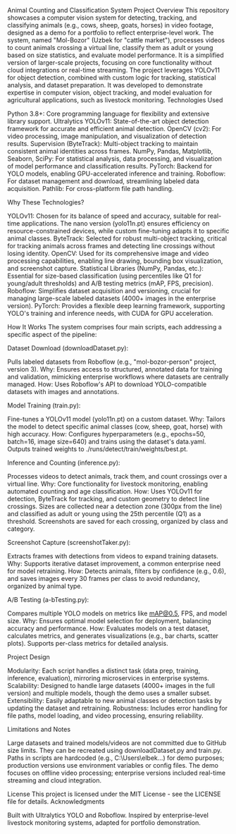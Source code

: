Animal Counting and Classification System
Project Overview
This repository showcases a computer vision system for detecting, tracking, and classifying animals (e.g., cows, sheep, goats, horses) in video footage, designed as a demo for a portfolio to reflect enterprise-level work. The system, named "Mol-Bozor" (Uzbek for "cattle market"), processes videos to count animals crossing a virtual line, classify them as adult or young based on size statistics, and evaluate model performance. It is a simplified version of larger-scale projects, focusing on core functionality without cloud integrations or real-time streaming.
The project leverages YOLOv11 for object detection, combined with custom logic for tracking, statistical analysis, and dataset preparation. It was developed to demonstrate expertise in computer vision, object tracking, and model evaluation for agricultural applications, such as livestock monitoring.
Technologies Used

Python 3.8+: Core programming language for flexibility and extensive library support.
Ultralytics YOLOv11: State-of-the-art object detection framework for accurate and efficient animal detection.
OpenCV (cv2): For video processing, image manipulation, and visualization of detection results.
Supervision (ByteTrack): Multi-object tracking to maintain consistent animal identities across frames.
NumPy, Pandas, Matplotlib, Seaborn, SciPy: For statistical analysis, data processing, and visualization of model performance and classification results.
PyTorch: Backend for YOLO models, enabling GPU-accelerated inference and training.
Roboflow: For dataset management and download, streamlining labeled data acquisition.
Pathlib: For cross-platform file path handling.

Why These Technologies?

YOLOv11: Chosen for its balance of speed and accuracy, suitable for real-time applications. The nano version (yolo11n.pt) ensures efficiency on resource-constrained devices, while custom fine-tuning adapts it to specific animal classes.
ByteTrack: Selected for robust multi-object tracking, critical for tracking animals across frames and detecting line crossings without losing identity.
OpenCV: Used for its comprehensive image and video processing capabilities, enabling line drawing, bounding box visualization, and screenshot capture.
Statistical Libraries (NumPy, Pandas, etc.): Essential for size-based classification (using percentiles like Q1 for young/adult thresholds) and A/B testing metrics (mAP, FPS, precision).
Roboflow: Simplifies dataset acquisition and versioning, crucial for managing large-scale labeled datasets (4000+ images in the enterprise version).
PyTorch: Provides a flexible deep learning framework, supporting YOLO's training and inference needs, with CUDA for GPU acceleration.

How It Works
The system comprises four main scripts, each addressing a specific aspect of the pipeline:

Dataset Download (downloadDataset.py):

Pulls labeled datasets from Roboflow (e.g., "mol-bozor-person" project, version 3).
Why: Ensures access to structured, annotated data for training and validation, mimicking enterprise workflows where datasets are centrally managed.
How: Uses Roboflow's API to download YOLO-compatible datasets with images and annotations.


Model Training (train.py):

Fine-tunes a YOLOv11 model (yolo11n.pt) on a custom dataset.
Why: Tailors the model to detect specific animal classes (cow, sheep, goat, horse) with high accuracy.
How: Configures hyperparameters (e.g., epochs=50, batch=16, image size=640) and trains using the dataset's data.yaml. Outputs trained weights to ./runs/detect/train/weights/best.pt.


Inference and Counting (inference.py):

Processes videos to detect animals, track them, and count crossings over a virtual line.
Why: Core functionality for livestock monitoring, enabling automated counting and age classification.
How: Uses YOLOv11 for detection, ByteTrack for tracking, and custom geometry to detect line crossings. Sizes are collected near a detection zone (300px from the line) and classified as adult or young using the 25th percentile (Q1) as a threshold. Screenshots are saved for each crossing, organized by class and category.


Screenshot Capture (screenshotTaker.py):

Extracts frames with detections from videos to expand training datasets.
Why: Supports iterative dataset improvement, a common enterprise need for model retraining.
How: Detects animals, filters by confidence (e.g., 0.6), and saves images every 30 frames per class to avoid redundancy, organized by animal type.


A/B Testing (a-bTesting.py):

Compares multiple YOLO models on metrics like mAP@0.5, FPS, and model size.
Why: Ensures optimal model selection for deployment, balancing accuracy and performance.
How: Evaluates models on a test dataset, calculates metrics, and generates visualizations (e.g., bar charts, scatter plots). Supports per-class metrics for detailed analysis.



Project Design

Modularity: Each script handles a distinct task (data prep, training, inference, evaluation), mirroring microservices in enterprise systems.
Scalability: Designed to handle large datasets (4000+ images in the full version) and multiple models, though the demo uses a smaller subset.
Extensibility: Easily adaptable to new animal classes or detection tasks by updating the dataset and retraining.
Robustness: Includes error handling for file paths, model loading, and video processing, ensuring reliability.

Limitations and Notes

Large datasets and trained models/videos are not committed due to GitHub size limits. They can be recreated using downloadDataset.py and train.py.
Paths in scripts are hardcoded (e.g., C:\Users\elbek\...) for demo purposes; production versions use environment variables or config files.
The demo focuses on offline video processing; enterprise versions included real-time streaming and cloud integration.

License
This project is licensed under the MIT License - see the LICENSE file for details.
Acknowledgments

Built with Ultralytics YOLO and Roboflow.
Inspired by enterprise-level livestock monitoring systems, adapted for portfolio demonstration.
